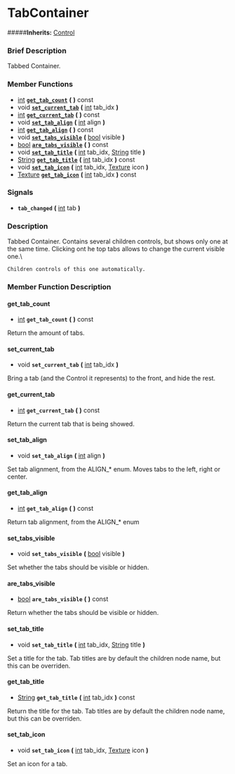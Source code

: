 #  TabContainer  
#####**Inherits:** [Control](class_control)

###  Brief Description  
Tabbed Container.

###  Member Functions 
  * [int](class_int)  **[`get_tab_count`](#get_tab_count)**  **(** **)** const
  * void  **[`set_current_tab`](#set_current_tab)**  **(** [int](class_int) tab_idx  **)**
  * [int](class_int)  **[`get_current_tab`](#get_current_tab)**  **(** **)** const
  * void  **[`set_tab_align`](#set_tab_align)**  **(** [int](class_int) align  **)**
  * [int](class_int)  **[`get_tab_align`](#get_tab_align)**  **(** **)** const
  * void  **[`set_tabs_visible`](#set_tabs_visible)**  **(** [bool](class_bool) visible  **)**
  * [bool](class_bool)  **[`are_tabs_visible`](#are_tabs_visible)**  **(** **)** const
  * void  **[`set_tab_title`](#set_tab_title)**  **(** [int](class_int) tab_idx, [String](class_string) title  **)**
  * [String](class_string)  **[`get_tab_title`](#get_tab_title)**  **(** [int](class_int) tab_idx  **)** const
  * void  **[`set_tab_icon`](#set_tab_icon)**  **(** [int](class_int) tab_idx, [Texture](class_texture) icon  **)**
  * [Texture](class_texture)  **[`get_tab_icon`](#get_tab_icon)**  **(** [int](class_int) tab_idx  **)** const

###  Signals  
  *  **`tab_changed`**  **(** [int](class_int) tab  **)**

###  Description  
Tabbed Container. Contains several children controls, but shows only one at the same time. Clicking ont he top tabs allows to change the current visible one.\\

	Children controls of this one automatically.

###  Member Function Description  

#### <a name="get_tab_count">get_tab_count</a>
  * [int](class_int)  **`get_tab_count`**  **(** **)** const

Return the amount of tabs.

#### <a name="set_current_tab">set_current_tab</a>
  * void  **`set_current_tab`**  **(** [int](class_int) tab_idx  **)**

Bring a tab (and the Control it represents) to the front, and hide the rest.

#### <a name="get_current_tab">get_current_tab</a>
  * [int](class_int)  **`get_current_tab`**  **(** **)** const

Return the current tab that is being showed.

#### <a name="set_tab_align">set_tab_align</a>
  * void  **`set_tab_align`**  **(** [int](class_int) align  **)**

Set tab alignment, from the ALIGN_* enum. Moves tabs to the left, right or center.

#### <a name="get_tab_align">get_tab_align</a>
  * [int](class_int)  **`get_tab_align`**  **(** **)** const

Return tab alignment, from the ALIGN_* enum

#### <a name="set_tabs_visible">set_tabs_visible</a>
  * void  **`set_tabs_visible`**  **(** [bool](class_bool) visible  **)**

Set whether the tabs should be visible or hidden.

#### <a name="are_tabs_visible">are_tabs_visible</a>
  * [bool](class_bool)  **`are_tabs_visible`**  **(** **)** const

Return whether the tabs should be visible or hidden.

#### <a name="set_tab_title">set_tab_title</a>
  * void  **`set_tab_title`**  **(** [int](class_int) tab_idx, [String](class_string) title  **)**

Set a title for the tab. Tab titles are by default the children node name, but this can be overriden.

#### <a name="get_tab_title">get_tab_title</a>
  * [String](class_string)  **`get_tab_title`**  **(** [int](class_int) tab_idx  **)** const

Return the title for the tab. Tab titles are by default the children node name, but this can be overriden.

#### <a name="set_tab_icon">set_tab_icon</a>
  * void  **`set_tab_icon`**  **(** [int](class_int) tab_idx, [Texture](class_texture) icon  **)**

Set an icon for a tab.
